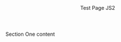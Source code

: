 <article>
    <header>
        <script type="text/javascript" src="./js/iss/issviewinit.js"/>
        <script language="JavaScript" type="text/javascript">
            alert(5);
        </script>
        Test Page JS2
    </header>
    <section>
        Section One content
    </section>
</article>
